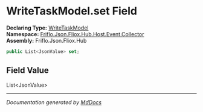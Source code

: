 ﻿<!--  
  <auto-generated>   
    The contents of this file were generated by a tool.  
    Changes to this file may be list if the file is regenerated  
  </auto-generated>   
-->

# WriteTaskModel.set Field

**Declaring Type:** [WriteTaskModel](../index.md)  
**Namespace:** [Friflo.Json.Fliox.Hub.Host.Event.Collector](../../index.md)  
**Assembly:** Friflo.Json.Fliox.Hub

```csharp
public List<JsonValue> set;
```

## Field Value

List\<JsonValue\>

___

*Documentation generated by [MdDocs](https://github.com/ap0llo/mddocs)*
